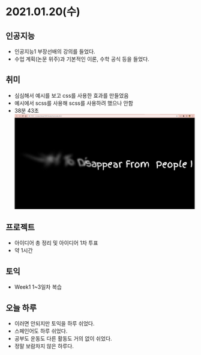 # 2021.01.20(수)

## 인공지능
- 인공지능1 부장선배의 강의를 들었다.
- 수업 계획(논문 위주)과 기본적인 이론, 수학 공식 등을 들었다.

## 취미
- 심심해서 예시를 보고 css를 사용한 효과를 만들었음
- 예시에서 scss를 사용해 scss를 사용하려 했으나 안함
- 38분 43초
![화면](../img/20210120-1.png)

## 프로젝트
- 아이디어 총 정리 및 아이디어 1차 투표
- 약 1시간

## 토익
- Week1 1~3일차 복습

## 오늘 하루
- 이러면 안되지만 토익을 하루 쉬었다.
- 스페인어도 하루 쉬었다.
- 공부도 운동도 다른 활동도 거의 없이 쉬었다.
- 정말 보람차지 않은 하루다.